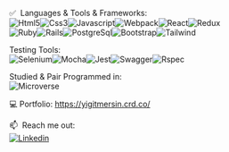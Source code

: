:white_check_mark: &nbsp;Languages & Tools & Frameworks:  
![Html5](https://img.shields.io/badge/HTML5-E34F26?style=for-the-badge&logo=html5&logoColor=white)![Css3](https://img.shields.io/badge/CSS-239120?&style=for-the-badge&logo=css3&logoColor=white)![Javascript](https://img.shields.io/badge/JavaScript-F7DF1E?style=for-the-badge&logo=javascript&logoColor=black)![Webpack](https://img.shields.io/badge/Webpack-8DD6F9?style=for-the-badge&logo=Webpack&logoColor=white)![React](https://img.shields.io/badge/React-20232A?style=for-the-badge&logo=react&logoColor=61DAFB)![Redux](https://img.shields.io/badge/Redux-593D88?style=for-the-badge&logo=redux&logoColor=white)</br>![Ruby](https://img.shields.io/badge/Ruby-CC342D?style=for-the-badge&logo=ruby&logoColor=white)![Rails](https://img.shields.io/badge/Ruby_on_Rails-CC0000?style=for-the-badge&logo=ruby-on-rails&logoColor=white)![PostgreSql](https://img.shields.io/badge/PostgreSQL-316192?style=for-the-badge&logo=postgresql&logoColor=white)![Bootstrap](https://img.shields.io/badge/Bootstrap-563D7C?style=for-the-badge&logo=bootstrap&logoColor=white)![Tailwind](https://img.shields.io/badge/Tailwind_CSS-38B2AC?style=for-the-badge&logo=tailwind-css&logoColor=white)

Testing Tools:<br/>
![Selenium](https://img.shields.io/badge/Selenium-43B02A?style=for-the-badge&logo=Selenium&logoColor=white)![Mocha](https://img.shields.io/badge/Mocha-8D6748?style=for-the-badge&logo=Mocha&logoColor=white)![Jest](https://img.shields.io/badge/Jest-C21325?style=for-the-badge&logo=jest&logoColor=white)![Swagger](https://img.shields.io/badge/Swagger-85EA2D?style=for-the-badge&logo=Swagger&logoColor=white)![Rspec](https://img.shields.io/badge/-Rspec-CC342D?style=for-the-badge&logo=ruby)

Studied & Pair Programmed in:  
![Microverse](https://img.shields.io/badge/Microverse-blueviolet?style=for-the-badge&logo=appveyor)

:computer: Portfolio: https://yigitmersin.crd.co/

📫  &nbsp;Reach me out:  
[![Linkedin](https://img.shields.io/badge/LinkedIn-0077B5?style=for-the-badge&logo=linkedin&logoColor=white)](https://www.linkedin.com/in/yigitmersin)

<!--
- 🤔 I’m looking for help with ...
- 👯 I’m currently collaborating with pair programming in Microverse
- ⚡ Fun fact: ...
:triangular_ruler: &nbsp;Learning:   
-->





